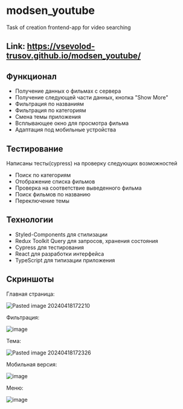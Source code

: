 # modsen_youtube

Task of creation frontend-app for video searching

## Link: https://vsevolod-trusov.github.io/modsen_youtube/

## Функционал

- Получение данных о фильмах с сервера
- Получение следующей части данных, кнопка "Show More"
- Фильтрация по названиям
- Фильтрация по категориям
- Смена темы приложения
- Всплывающее окно для просмотра фильма
- Адаптация под мобильные устройства

## Тестирование

Написаны тесты(cypress) на проверку следующих возможностей

- Поиск по категориям
- Отображение списка фильмов
- Проверка на соответствие выведенного фильма
- Поиск фильмов по названию
- Переключение темы

## Технологии

- Styled-Components для стилизации
- Redux Toolkit Query для запросов, хранения состояния
- Cypress для тестирования
- React для разработки интерфейса
- TypeScript для типизации приложения

## Скриншоты

Главная страница:

![Pasted image 20240418172210](https://github.com/Vsevolod-Trusov/modsen_youtube/assets/90185312/d1585a2d-3a70-48c5-a9b2-873bb31713a9)

Фильтрация:

![image](https://github.com/Vsevolod-Trusov/modsen_youtube/assets/90185312/e9271d66-f9ca-422d-b491-7dddcc1763cc)

Тема:

![Pasted image 20240418172326](https://github.com/Vsevolod-Trusov/modsen_youtube/assets/90185312/32bfda13-fc58-440b-ae75-6313052a2cea)

Мобильная версия:

![image](https://github.com/Vsevolod-Trusov/modsen_youtube/assets/90185312/8bc4a1fd-7a58-46bc-93d9-0aa684b0ddc5)

Меню:


![image](https://github.com/Vsevolod-Trusov/modsen_youtube/assets/90185312/e47dc6e3-d7a8-4e4b-bd1a-22d855f270d9)


